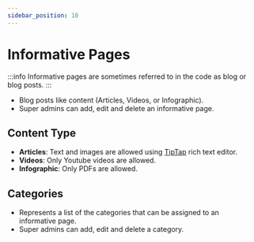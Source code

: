 ```yaml
---
sidebar_position: 10
---
```


# Informative Pages

:::info
Informative pages are sometimes referred to in the code as blog or blog posts.
:::

- Blog posts like content (Articles, Videos, or Infographic).
- Super admins can add, edit and delete an informative page.
  
## Content Type

- **Articles**: Text and images are allowed using [TipTap](https://tiptap.dev/) rich text editor.
- **Videos**: Only Youtube videos are allowed.
- **Infographic**: Only PDFs are allowed.

## Categories

- Represents a list of the categories that can be assigned to an informative page.
- Super admins can add, edit and delete a category.
